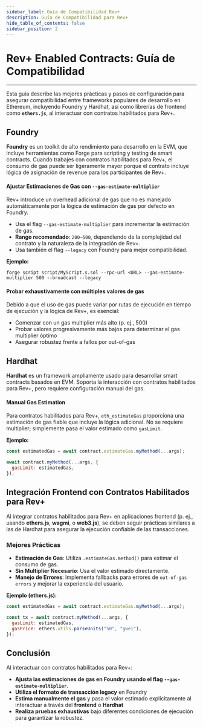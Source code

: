 ```yaml
---
sidebar_label: Guía de Compatibilidad Rev+
description: Guía de Compatibilidad para Rev+
hide_table_of_contents: false
sidebar_position: 2
---
```


# Rev+ Enabled Contracts: Guía de Compatibilidad

---

Esta guía describe las mejores prácticas y pasos de configuración para asegurar compatibilidad entre frameworks populares de desarrollo en Ethereum, incluyendo Foundry y Hardhat, así como librerías de frontend como **`ethers.js`**, al interactuar con contratos habilitados para Rev+.

## Foundry

**Foundry** es un toolkit de alto rendimiento para desarrollo en la EVM, que incluye herramientas como Forge para scripting y testing de smart contracts. Cuando trabajes con contratos habilitados para Rev+, el consumo de gas puede ser ligeramente mayor porque el contrato incluye lógica de asignación de revenue para los participantes de Rev+.

#### Ajustar Estimaciones de Gas con `--gas-estimate-multiplier`

Rev+ introduce un overhead adicional de gas que no es manejado automáticamente por la lógica de estimación de gas por defecto en Foundry.

- Usa el flag `--gas-estimate-multiplier` para incrementar la estimación de gas.
- **Rango recomendado**: `200–500`, dependiendo de la complejidad del contrato y la naturaleza de la integración de Rev+.
- Usa también el flag `--legacy` con Foundry para mejor compatibilidad.

**Ejemplo:**

```shell
forge script script/MyScript.s.sol --rpc-url <URL> --gas-estimate-multiplier 500 --broadcast --legacy
```

#### Probar exhaustivamente con múltiples valores de gas

Debido a que el uso de gas puede variar por rutas de ejecución en tiempo de ejecución y la lógica de Rev+, es esencial:

- Comenzar con un gas multiplier más alto (p. ej., 500\)
- Probar valores progresivamente más bajos para determinar el gas multiplier óptimo
- Asegurar robustez frente a fallos por out-of-gas

## Hardhat

**Hardhat** es un framework ampliamente usado para desarrollar smart contracts basados en EVM. Soporta la interacción con contratos habilitados para Rev+, pero requiere configuración manual del gas.

#### Manual Gas Estimation

Para contratos habilitados para Rev+, `eth_estimateGas` proporciona una estimación de gas fiable que incluye la lógica adicional. No se requiere multiplier; simplemente pasa el valor estimado como `gasLimit`.

**Ejemplo:**

```javascript
const estimatedGas = await contract.estimateGas.myMethod(...args);

await contract.myMethod(...args, {
  gasLimit: estimatedGas,
});
```

## Integración Frontend con Contratos Habilitados para Rev+

Al integrar contratos habilitados para Rev+ en aplicaciones frontend (p. ej., usando **ethers.js**, **wagmi**, o **web3.js**), se deben seguir prácticas similares a las de Hardhat para asegurar la ejecución confiable de las transacciones.

### Mejores Prácticas

- **Estimación de Gas**: Utiliza `.estimateGas.method()` para estimar el consumo de gas.
- **Sin Multiplier Necesario**: Usa el valor estimado directamente.
- **Manejo de Errores**: Implementa fallbacks para errores de `out-of-gas errors` y mejorar la experiencia del usuario.

**Ejemplo (ethers.js):**

```javascript
const estimatedGas = await contract.estimateGas.myMethod(...args);

const tx = await contract.myMethod(...args, {
  gasLimit: estimatedGas,
  gasPrice: ethers.utils.parseUnits("50", "gwei"),
});
```

## Conclusión

Al interactuar con contratos habilitados para Rev+:

- **Ajusta las estimaciones de gas en Foundry usando el flag `--gas-estimate-multiplier`**.
- **Utiliza el formato de transacción legacy** en Foundry
- **Estima manualmente el gas** y pasa el valor estimado explícitamente al interactuar a través del **frontend** o **Hardhat**
- **Realiza pruebas exhaustivas** bajo diferentes condiciones de ejecución para garantizar la robustez.